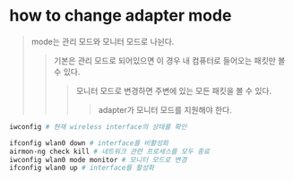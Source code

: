 # how to change adapter mode

> mode는 관리 모드와 모니터 모드로 나뉜다.
>
> > 기본은 관리 모드로 되어있으면 이 경우 내 컴퓨터로 들어오는 패킷만 볼 수 있다.
> >
> > > 모니터 모드로 변경하면 주변에 있는 모든 패킷을 볼 수 있다.
> > >
> > > > adapter가 모니터 모드를 지원해야 한다.

```sh
iwconfig # 현재 wireless interface의 상태를 확인

ifconfig wlan0 down # interface를 비활성화
airmon-ng check kill # 네트워크 관련 프로세스를 모두 종료
iwconfig wlan0 mode monitor # 모니터 모드로 변경
ifconfig wlan0 up # interface를 활성화
```
